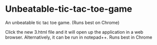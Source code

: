 # Unbeatable-tic-tac-toe-game
An unbeatable tic tac toe game. (Runs best on Chrome) 

Click the new 3.html file and it will open up the application in a web browser. Alternatively, it can be run in notepad++.
Runs best in Chrome
